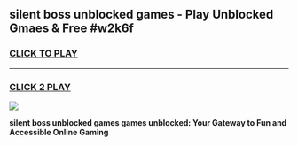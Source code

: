 
## silent boss unblocked games - Play Unblocked Gmaes & Free #w2k6f
<h3>
<a href="https://news.freeplayer.one?title=silent_boss_unblocked_games&ref=24F">CLICK TO PLAY</a></h3>
<hr>

<h3>
<a href="https://news.freeplayer.one?title=silent_boss_unblocked_games&ref=24F">CLICK 2 PLAY</a>
  
</h3>

<a href="https://news.freeplayer.one?title=silent_boss_unblocked_games&ref=24F/"><img src="https://clearcache.store/games.png"></a>


**silent boss unblocked games games unblocked: Your Gateway to Fun and Accessible Online Gaming**
